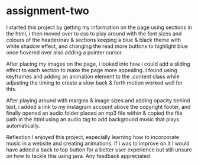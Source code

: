 # assignment-two

I started this project by getting my information on the page using sections in the html, i then moved over to css to play around with the font sizes and colours of the header/nav & sections keeping a blue & black theme with white shadow effect, and changing the read more buttons to highlight blue once hovered over also adding a pointer cursor. 

After placing my images on the page, i looked into how i could add a sliding effect to each section to make the page more appealing. I found using keyframes and adding an animation element to the .content class while adjusting the timing to create a slow back & forth motion worked well for this. 

After playing around with margins & image sizes and adding opacity behind text, i added a link to my instagram account above the copyright footer, and finally opened an audio folder placed an mp3 file within & copied the file path in the html using an audio tag to add background music that plays automatically.

Reflextion
I enjoyed this project, especially learning how to incorporate music in a website and creating animations. if i was to improve on it i would have added a back to top button for a better user experience but still unsure on how to tackle this using java. Any feedback appreciated 
